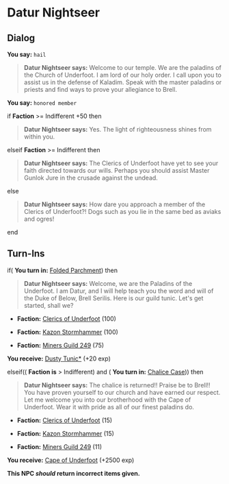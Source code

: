 # Datur Nightseer
## Dialog

**You say:** `hail`



>**Datur Nightseer says:** Welcome to our temple. We are the paladins of the Church of Underfoot. I am lord of our holy order. I call upon you to assist us in the defense of Kaladim. Speak with the master paladins or priests and find ways to prove your allegiance to Brell.

**You say:** `honored member`



if **Faction** >= Indifferent +50 then



>**Datur Nightseer says:** Yes.  The light of righteousness shines from within you.


elseif **Faction** >= Indifferent then



>**Datur Nightseer says:** The Clerics of Underfoot have yet to see your faith directed towards our wills.  Perhaps you should assist Master Gunlok Jure in the crusade against the undead.


else



>**Datur Nightseer says:** How dare you approach a member of the Clerics of Underfoot?!  Dogs such as you lie in the same bed as aviaks and ogres!

end

## Turn-Ins



if( **You turn in:** [Folded Parchment](/item/18768)) then


>**Datur Nightseer says:** Welcome, we are the Paladins of the Underfoot. I am Datur, and I will help teach you the word and will of the Duke of Below, Brell Serilis. Here is our guild tunic. Let's get started, shall we?


* __Faction:__ [Clerics of Underfoot](/faction/227) (100)


* __Faction:__ [Kazon Stormhammer](/faction/274) (100)


* __Faction:__ [Miners Guild 249](/faction/293) (75)


 **You receive:**  [Dusty Tunic*](/item/13514) (+20 exp)

elseif(( **Faction is** > Indifferent) and ( **You turn in:** [Chalice Case](/item/12279))) then


>**Datur Nightseer says:** The chalice is returned!! Praise be to Brell!! You have proven yourself to our church and have earned our respect. Let me welcome you into our brotherhood with the Cape of Underfoot. Wear it with pride as all of our finest paladins do.





* __Faction:__ [Clerics of Underfoot](/faction/227) (15)


* __Faction:__ [Kazon Stormhammer](/faction/274) (15)


* __Faction:__ [Miners Guild 249](/faction/293) (11)


 **You receive:**  [Cape of Underfoot](/item/12281) (+2500 exp)

**This NPC *should* return incorrect items given.**
